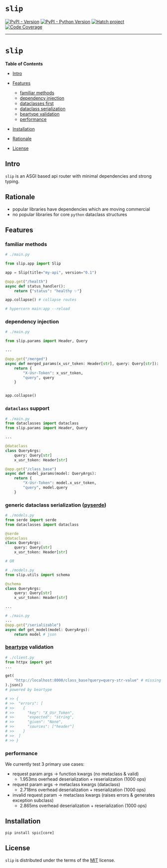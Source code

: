 # `slip`

[![PyPI - Version](https://img.shields.io/pypi/v/spic.svg)](https://pypi.org/project/spic)
[![PyPI - Python Version](https://img.shields.io/pypi/pyversions/spic.svg)](https://pypi.org/project/spic)
[![Hatch project](https://img.shields.io/badge/%F0%9F%A5%9A-Hatch-4051b5.svg)](https://github.com/pypa/hatch)
[![Code Coverage](https://img.shields.io/codecov/c/github/joshua-auchincloss/slip?style=flat-square)](https://github.com/joshua-auchincloss/spic)

---
# `slip`


**Table of Contents**

- [Intro](#intro)
- [Features](#features)

  - [familiar methods](#familiar-methods)
  - [dependency injection](#dependency-injection)
  - [dataclasses first](#dataclass-support)
  - [dataclass serialization](#generic-dataclass-serialization-pyserde)
  - [beartype validation](#beartype-validation)
  - [performance](#performance)

- [Installation](#installation)
- [Rationale](#rationale)
- [License](#license)


## Intro

`slip` is an ASGI based api router with minimal dependencies and strong typing.

## Rationale

- popular libraries have dependencies which are moving commercial
- no popular libraries for core `python` dataclass structures

## Features

### familiar methods

```py
# ./main.py

from slip.app import Slip

app = Slip(title="my-api", version="0.1")

@app.get("/health")
async def status_handler():
    return {"status": "healthy ✨"}

app.collapse() # collapse routes

# hypercorn main:app --reload
```

### dependency injection

```py
# ./main.py

from slip.params import Header, Query

...

@app.get("/merged")
async def merged_params(x_usr_token: Header[str], query: Query[str]):
    return {
        "X-Usr-Token": x_usr_token,
        "query", query
    }


app.collapse()
```

### `dataclass` support

```py
# ./main.py
from dataclasses import dataclass
from slip.params import Header, Query

...

@dataclass
class QueryArgs:
    query: Query[str]
    x_usr_token: Header[str]

@app.get("/class_base")
async def model_params(model: QueryArgs):
    return {
        "X-Usr-Token": model.x_usr_token,
        "query", model.query
    }

```

### generic dataclass serialization ([pyserde](https://github.com/yukinarit/pyserde))

```py
# ./models.py
from serde import serde
from dataclasses import dataclass

@serde
@dataclass
class QueryArgs:
    query: Query[str]
    x_usr_token: Header[str]

# OR

# ./models.py
from slip.utils import schema

@schema
class QueryArgs:
    query: Query[str]
    x_usr_token: Header[str]

...
```

```py
# ./main.py
...
@app.get("/serializable")
async def get_model(model: QueryArgs):
    return model # json
```

### [beartype](https://github.com/beartype/beartype) validation

```py
# ./client.py
from httpx import get
...

get(
    "http://localhost:8000/class_base?query=query-str-value" # missing header
).json()
# powered by beartype

# >> {
# >>  "errors": [
# >>    {
# >>      "key": "X_Usr_Token",
# >>      "expected": "string",
# >>      "given": "None",
# >>      "sources": ["header"]
# >>    }
# >>  ]
# >> }
```

### performance

We currently test 3 primary use cases:

- request param args -> function kwargs (no metaclass & valid)
  - 1.953ms overhead deserialization + reserialization (1000 ops)
- request param args -> metaclass kwargs (dataclass)
  - 2.718ms overhead deserialization + reserialization (1000 ops)
- invalid request param -> metaclass kwargs (raises errors & generates exception subclass)
  - 2.865ms overhead deserialization + reserialization (1000 ops)

## Installation

```console
pip install spic[core]
```

## License

`slip` is distributed under the terms of the [MIT](https://spdx.org/licenses/MIT.html) license.

